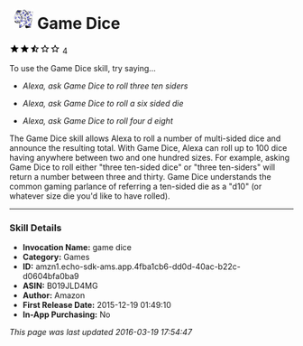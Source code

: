 # &nbsp;<img src="app_icon" alt="Game Dice icon" width="36"> Game Dice
![2.2 stars](../../../images/ic_star_black_18dp_1x.png)![2.2 stars](../../../images/ic_star_black_18dp_1x.png)![2.2 stars](../../../images/ic_star_half_black_18dp_1x.png)![2.2 stars](../../../images/ic_star_border_black_18dp_1x.png)![2.2 stars](../../../images/ic_star_border_black_18dp_1x.png) 4

To use the Game Dice skill, try saying...

* *Alexa, ask Game Dice to roll three ten siders*

* *Alexa, ask Game Dice to roll a six sided die*

* *Alexa, ask Game Dice to roll four d eight*

The Game Dice skill allows Alexa to roll a number of multi-sided dice and announce the resulting total. With Game Dice, Alexa can roll up to 100 dice having anywhere between two and one hundred sizes. For example, asking Game Dice to roll either "three ten-sided dice" or "three ten-siders" will return a number between three and thirty. Game Dice understands the common gaming parlance of referring a ten-sided die as a "d10" (or whatever size die you'd like to have rolled).

***

### Skill Details

* **Invocation Name:** game dice
* **Category:** Games
* **ID:** amzn1.echo-sdk-ams.app.4fba1cb6-dd0d-40ac-b22c-d0604bfa0ba9
* **ASIN:** B019JLD4MG
* **Author:** Amazon
* **First Release Date:** 2015-12-19 01:49:10
* **In-App Purchasing:** No

*This page was last updated 2016-03-19 17:54:47*
